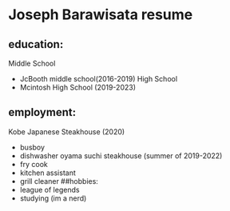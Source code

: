 # Joseph Barawisata resume

## education:
Middle School
- JcBooth middle school(2016-2019)
High School
- Mcintosh High School (2019-2023)

## employment:
Kobe Japanese Steakhouse (2020)
- busboy
- dishwasher 
oyama suchi steakhouse (summer of 2019-2022)
- fry cook
- kitchen assistant
- grill cleaner
##hobbies:
- league of legends
- studying (im a nerd)

